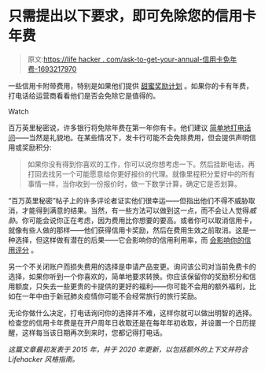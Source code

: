 # 只需提出以下要求，即可免除您的信用卡年费

> 原文:[https://life hacker . com/ask-to-get-your-annual-信用卡免年费-1693217970](https://lifehacker.com/ask-to-get-your-annual-credit-card-fee-waived-1693217970)

一些信用卡附带费用，特别是如果他们提供 [甜蜜奖励计划](http://twocents.lifehacker.com/money-advice-not-everyone-agrees-on-using-credit-card-1594620799) 。如果你的卡有年费，打电话给运营商看看他们是否会免除它是值得的。

Watch

百万英里秘密说，许多银行将免除年费在第一年你有卡。他们建议 [简单地打电话问](https://millionmilesecrets.com/guides/how-to-get-your-annual-fee-waived)——当然是礼貌地。在某些情况下，发卡行可能不会免除费用，但会提供声明信用或奖励积分:

> 如果你没有得到你喜欢的工作，你可以说你想考虑一下。然后挂断电话，再打回去找另一个可能愿意给你更好报价的代理。就像里程积分爱好中的所有事情一样，当你收到一份报价时，做一下数学计算，确定它是否划算。

“百万英里秘密”帖子上的许多评论者证实他们很幸运——但指出他们不得不威胁取消，才能得到满意的结果。当然，有一些方法可以做到这一点，而不会让人觉得*威胁*。你可能会说你正在考虑，因为费用比你想要的要高。或者你可以取消信用卡，就像有些人做的那样——他们获得信用卡奖励，然后在费用生效之前取消。这是一种选择，但这样做有潜在的后果——它会影响你的信用利用率，而 [会影响你的信用评分](https://twocents.lifehacker.com/surprising-ways-to-wreck-your-credit-score-1570685213) 。

另一个不关闭账户而损失费用的选择是申请产品变更。询问该公司对当前免费卡的选择，如果你听到一个你喜欢的，简单地要求转换。你应该保留你的奖励积分和信用额度，只失去一些更贵的卡提供的更好的福利——你可能不会用的额外福利，比如在一年中由于新冠肺炎疫情你可能不会经常旅行的旅行奖励。

无论你做什么决定，打电话询问你的选择并不难，这样你就可以做出明智的选择。检查您的信用卡年费是在开户周年日收取还是在每年年初收取，并设置一个日历提醒，这样每当该日期再次到来时，您都记得打电话。

*这篇文章最初发表于 2015 年，并于 2020 年更新，以包括额外的上下文并符合 Lifehacker 风格指南。*